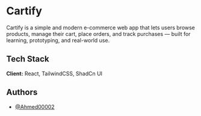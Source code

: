 # Cartify

Cartify is a simple and modern e-commerce web app that lets users browse products, manage their cart, place orders, and track purchases — built for learning, prototyping, and real-world use.

## Tech Stack

**Client:** React, TailwindCSS, ShadCn UI

## Authors

- [@Ahmed00002](https://github.com/Ahmed00002)
